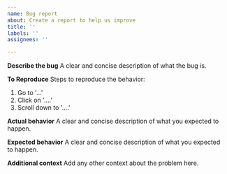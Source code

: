 ```yaml
---
name: Bug report
about: Create a report to help us improve
title: ''
labels: ''
assignees: ''

---
```


**Describe the bug**
A clear and concise description of what the bug is.

**To Reproduce**
Steps to reproduce the behavior:
1. Go to '...'
2. Click on '....'
3. Scroll down to '....'

**Actual behavior**
A clear and concise description of what you expected to happen.

**Expected behavior**
A clear and concise description of what you expected to happen.

**Additional context**
Add any other context about the problem here.
